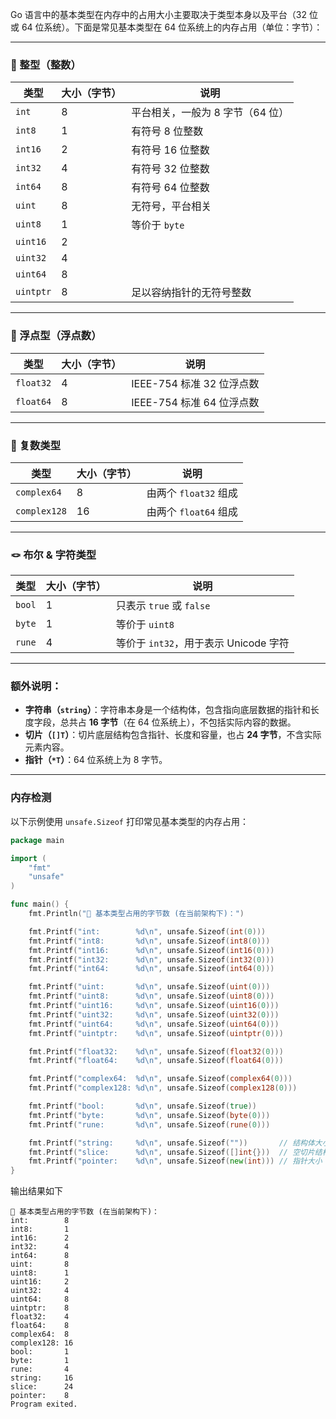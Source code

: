 Go 语言中的基本类型在内存中的占用大小主要取决于类型本身以及平台（32 位或 64 位系统）。下面是常见基本类型在 64 位系统上的内存占用（单位：字节）：

---

### 🧮 整型（整数）

| 类型      | 大小（字节） | 说明                             |
| --------- | ------------ | -------------------------------- |
| `int`     | 8            | 平台相关，一般为 8 字节（64 位） |
| `int8`    | 1            | 有符号 8 位整数                  |
| `int16`   | 2            | 有符号 16 位整数                 |
| `int32`   | 4            | 有符号 32 位整数                 |
| `int64`   | 8            | 有符号 64 位整数                 |
| `uint`    | 8            | 无符号，平台相关                 |
| `uint8`   | 1            | 等价于 `byte`                    |
| `uint16`  | 2            |                                  |
| `uint32`  | 4            |                                  |
| `uint64`  | 8            |                                  |
| `uintptr` | 8            | 足以容纳指针的无符号整数         |

---

### 🔢 浮点型（浮点数）

| 类型      | 大小（字节） | 说明                      |
| --------- | ------------ | ------------------------- |
| `float32` | 4            | IEEE-754 标准 32 位浮点数 |
| `float64` | 8            | IEEE-754 标准 64 位浮点数 |

---

### 🧮 复数类型

| 类型         | 大小（字节） | 说明                  |
| ------------ | ------------ | --------------------- |
| `complex64`  | 8            | 由两个 `float32` 组成 |
| `complex128` | 16           | 由两个 `float64` 组成 |

---

### 🪢 布尔 & 字符类型

| 类型   | 大小（字节） | 说明                                  |
| ------ | ------------ | ------------------------------------- |
| `bool` | 1            | 只表示 `true` 或 `false`              |
| `byte` | 1            | 等价于 `uint8`                        |
| `rune` | 4            | 等价于 `int32`，用于表示 Unicode 字符 |

---

### 额外说明：

- **字符串（`string`）**：字符串本身是一个结构体，包含指向底层数据的指针和长度字段，总共占 **16 字节**（在 64 位系统上），不包括实际内容的数据。
- **切片（`[]T`）**：切片底层结构包含指针、长度和容量，也占 **24 字节**，不含实际元素内容。
- **指针（`*T`）**：64 位系统上为 8 字节。

---

### 内存检测

以下示例使用 `unsafe.Sizeof` 打印常见基本类型的内存占用：

```go
package main

import (
	"fmt"
	"unsafe"
)

func main() {
	fmt.Println("🚀 基本类型占用的字节数 (在当前架构下)：")

	fmt.Printf("int:        %d\n", unsafe.Sizeof(int(0)))
	fmt.Printf("int8:       %d\n", unsafe.Sizeof(int8(0)))
	fmt.Printf("int16:      %d\n", unsafe.Sizeof(int16(0)))
	fmt.Printf("int32:      %d\n", unsafe.Sizeof(int32(0)))
	fmt.Printf("int64:      %d\n", unsafe.Sizeof(int64(0)))

	fmt.Printf("uint:       %d\n", unsafe.Sizeof(uint(0)))
	fmt.Printf("uint8:      %d\n", unsafe.Sizeof(uint8(0)))
	fmt.Printf("uint16:     %d\n", unsafe.Sizeof(uint16(0)))
	fmt.Printf("uint32:     %d\n", unsafe.Sizeof(uint32(0)))
	fmt.Printf("uint64:     %d\n", unsafe.Sizeof(uint64(0)))
	fmt.Printf("uintptr:    %d\n", unsafe.Sizeof(uintptr(0)))

	fmt.Printf("float32:    %d\n", unsafe.Sizeof(float32(0)))
	fmt.Printf("float64:    %d\n", unsafe.Sizeof(float64(0)))

	fmt.Printf("complex64:  %d\n", unsafe.Sizeof(complex64(0)))
	fmt.Printf("complex128: %d\n", unsafe.Sizeof(complex128(0)))

	fmt.Printf("bool:       %d\n", unsafe.Sizeof(true))
	fmt.Printf("byte:       %d\n", unsafe.Sizeof(byte(0)))
	fmt.Printf("rune:       %d\n", unsafe.Sizeof(rune(0)))

	fmt.Printf("string:     %d\n", unsafe.Sizeof(""))       // 结构体大小
	fmt.Printf("slice:      %d\n", unsafe.Sizeof([]int{}))  // 空切片结构体大小
	fmt.Printf("pointer:    %d\n", unsafe.Sizeof(new(int))) // 指针大小
}
```

输出结果如下

```shell
🚀 基本类型占用的字节数 (在当前架构下)：
int:        8
int8:       1
int16:      2
int32:      4
int64:      8
uint:       8
uint8:      1
uint16:     2
uint32:     4
uint64:     8
uintptr:    8
float32:    4
float64:    8
complex64:  8
complex128: 16
bool:       1
byte:       1
rune:       4
string:     16
slice:      24
pointer:    8
Program exited.
```
